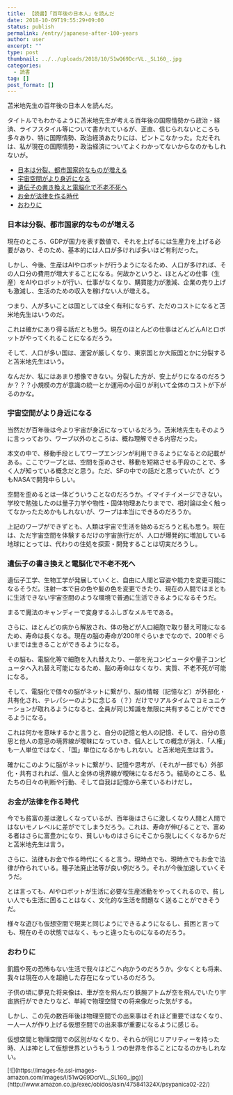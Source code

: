 ```yaml
---
title: 【読書】「百年後の日本人」を読んだ
date: 2018-10-09T19:55:29+09:00
status: publish
permalink: /entry/japanese-after-100-years
author: user
excerpt: ""
type: post
thumbnail: ../../uploads/2018/10/51wQ69DcrVL._SL160_.jpg
categories:
  - 読書
tag: []
post_format: []
---
```


苫米地先生の百年後の日本人を読んだ。

タイトルでもわかるように苫米地先生が考える百年後の国際情勢から政治・経済、ライフスタイル等について書かれているが、正直、信じられないところも多々あり、特に国際情勢、政治経済あたりには、ピントこなかった。ただそれは、私が現在の国際情勢・政治経済についてよくわかってないからなのかもしれないが。

- [日本は分裂、都市国家的なものが増える](#%E6%97%A5%E6%9C%AC%E3%81%AF%E5%88%86%E8%A3%82%E9%83%BD%E5%B8%82%E5%9B%BD%E5%AE%B6%E7%9A%84%E3%81%AA%E3%82%82%E3%81%AE%E3%81%8C%E5%A2%97%E3%81%88%E3%82%8B)
- [宇宙空間がより身近になる](#%E5%AE%87%E5%AE%99%E7%A9%BA%E9%96%93%E3%81%8C%E3%82%88%E3%82%8A%E8%BA%AB%E8%BF%91%E3%81%AB%E3%81%AA%E3%82%8B)
- [遺伝子の書き換えと電脳化で不老不死へ](#%E9%81%BA%E4%BC%9D%E5%AD%90%E3%81%AE%E6%9B%B8%E3%81%8D%E6%8F%9B%E3%81%88%E3%81%A8%E9%9B%BB%E8%84%B3%E5%8C%96%E3%81%A7%E4%B8%8D%E8%80%81%E4%B8%8D%E6%AD%BB%E3%81%B8)
- [お金が法律を作る時代](#%E3%81%8A%E9%87%91%E3%81%8C%E6%B3%95%E5%BE%8B%E3%82%92%E4%BD%9C%E3%82%8B%E6%99%82%E4%BB%A3)
- [おわりに](#%E3%81%8A%E3%82%8F%E3%82%8A%E3%81%AB)

### 日本は分裂、都市国家的なものが増える

現在のところ、GDPが国力を表す数値で、それを上げるには生産力を上げる必要があり、そのため、基本的には人口が多ければ多いほど有利だった。

しかし、今後、生産はAIやロボットが行うようになるため、人口が多ければ、その人口分の費用が増大することになる。何故かというと、ほとんどの仕事（生産）をAIやロボットが行い、仕事がなくなり、購買能力が激減、企業の売り上げも激減し、生活のための収入を稼げない人が増える。

つまり、人が多いことは国としては全く有利にならず、ただのコストになると苫米地先生はいうのだ。

これは確かにあり得る話だとも思う。現在のほとんどの仕事はどんどんAIとロボットがやってくれることになるだろう。

そして、人口が多い国は、運営が厳しくなり、東京国とか大阪国とかに分裂すると苫米地先生はいう。

なんだか、私にはあまり想像できない。分裂した方が、安上がりになるのだろうか？？？小規模の方が意識の統一とか運用の小回りが利いて全体のコストが下がるのかな。

### 宇宙空間がより身近になる

当然だが百年後は今より宇宙が身近になっているだろう。苫米地先生もそのように言っっており、ワープ以外のところは、概ね理解できる内容だった。

本文の中で、移動手段としてワープエンジンが利用できるようになるとの記載がある。ここでワープとは、空間を歪めさせ、移動を短縮させる手段のことで、多く人が知っている概念だと思う。ただ、SFの中での話だと思っていたが、どうもNASAで開発中らしい。

空間を歪めるとは一体どういうことなのだろうか。イマイチイメージできない。学校で勉強したのは量子力学や物性・固体物理あたりまでで、相対論は全く触ってなかったためかもしれないが、ワープは本当にできるのだろうか。

上記のワープができずとも、人類は宇宙で生活を始めるだろうと私も思う。現在は、ただ宇宙空間を体験するだけの宇宙旅行だが、人口が爆発的に増加している地球にとっては、代わりの住処を探索・開発することは切実だろうし。

### 遺伝子の書き換えと電脳化で不老不死へ

遺伝子工学、生物工学が発展していくと、自由に人間と容姿や能力を変更可能になるそうだ。注射一本で目の色や髪の色を変更できたり、現在の人間ではまともに生活できない宇宙空間のような環境で普通に生活できるようになるそうだ。

まるで魔法のキャンディーで変身するふしぎなメルモである。

さらに、ほとんどの病から解放され、体の殆どが人口細胞で取り替え可能になるため、寿命は長くなる。現在の脳の寿命が200年ぐらいまでなので、200年ぐらいまでは生きることができるようになる。

その脳も、電脳化等で細胞を入れ替えたり、一部を光コンピュータや量子コンピュータへ入れ替え可能になるため、脳の寿命はなくなり、実質、不老不死が可能になる。

そして、電脳化で個々の脳がネットに繋がり、脳の情報（記憶など）が外部化・共有化され、テレパシーのように念じる（？）だけでリアルタイムでコミュニケーションが取れるようになると、全員が同じ知識を無限に共有することがでできるようになる。

これは何かを意味するかと言うと、自分の記憶と他人の記憶、そして、自分の意思と他人の意思の境界線が曖昧になっていき、個人としての概念が消え、「人権」も一人単位ではなく、「国」単位になるかもしれない。と苫米地先生は言う。

確かにこのように脳がネットに繋がり、記憶や思考が、（それが一部でも）外部化・共有されれば、個人と全体の境界線が曖昧になるだろう。結局のところ、私たちの日々の判断や行動、そして自我は記憶から来ているわけだし。

### お金が法律を作る時代

今でも貧富の差は激しくなっているが、百年後はさらに激しくなり人間と人間ではないモノレベルに差がでてしまうだろう。これは、寿命が伸びることで、富める者はさらに富豊かになり、貧しいものはさらにそこから脱しにくくなるからだと苫米地先生は言う。

さらに、法律もお金で作る時代にくると言う。現時点でも、現時点でもお金で法律が作られている。種子法廃止法等が良い例だろう。それが今後加速していくそうだ。

とは言っても、AIやロボットが生活に必要な生産活動をやってくれるので、貧しい人でも生活に困ることはなく、文化的な生活を問題なく送ることができそうだ。

様々な遊びも仮想空間で現実と同じようにできるようになるし、貧困と言っても、現在のその状態ではなく、もっと違ったものになるのだろう。

### おわりに

飢餓や死の恐怖もない生活で我々はどこへ向かうのだろうか。少なくとも将来、我々は現在の人を超絶した存在になっているのだろう。

子供の頃に夢見た将来像は、車が空を飛んだり鉄腕アトムが空を飛んでいたり宇宙旅行ができたりなど、単純で物理空間での将来像だった気がする。

しかし、この先の数百年後は物理空間での出来事はそれほど重要ではなくなり、一人一人が作り上げる仮想空間での出来事が重要になるように感じる。

仮想空間と物理空間での区別がなくなり、それらが同じリアリティーを持った時、人は神として仮想世界というもう１つの世界を作ることになるのかもしれない。

<div class="booklink-box" style="text-align:left;padding-bottom:20px;font-size:small;zoom: 1;overflow: hidden;"><div class="booklink-image" style="float:left;margin:0 15px 10px 0;">[![](https://images-fe.ssl-images-amazon.com/images/I/51wQ69DcrVL._SL160_.jpg)](http://www.amazon.co.jp/exec/obidos/asin/475841324X/psypanica02-22/)</div><div class="booklink-info" style="line-height:120%;zoom: 1;overflow: hidden;"><div class="booklink-name" style="margin-bottom:10px;line-height:120%">[百年後の日本人](http://www.amazon.co.jp/exec/obidos/asin/475841324X/psypanica02-22/)<div class="booklink-powered-date" style="font-size:8pt;margin-top:5px;font-family:verdana;line-height:120%">posted with [ヨメレバ](https://yomereba.com)</div></div><div class="booklink-detail" style="margin-bottom:5px;">苫米地英人 角川春樹事務所 2018-09-13 </div><div class="booklink-link2" style="margin-top:10px;"><div class="shoplinkamazon" style="display:inline;margin-right:5px">[Amazon](http://www.amazon.co.jp/exec/obidos/asin/475841324X/psypanica02-22/)</div><div class="shoplinkkindle" style="display:inline;margin-right:5px">[Kindle](http://www.amazon.co.jp/gp/search?keywords=%95S%94N%8C%E3%82%CC%93%FA%96%7B%90l&__mk_ja_JP=%83J%83%5E%83J%83i&url=node%3D2275256051&tag=psypanica02-22)</div><div class="shoplinkrakuten" style="display:inline;margin-right:5px">[楽天ブックス](https://hb.afl.rakuten.co.jp/hgc/16c2f0d7.b600e952.16c2f0d8.0750ca08/yomereba_main_201810091524561787?pc=http%3A%2F%2Fbooks.rakuten.co.jp%2Frb%2F15416547%2F%3Fscid%3Daf_ich_link_urltxt%26m%3Dhttp%3A%2F%2Fm.rakuten.co.jp%2Fev%2Fbook%2F)</div></div></div><div class="booklink-footer" style="clear: left"></div></div>
